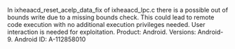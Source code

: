 In ixheaacd_reset_acelp_data_fix of ixheaacd_lpc.c there is a possible out of bounds write due to a missing bounds check. This could lead to remote code execution with no additional execution privileges needed. User interaction is needed for exploitation. Product: Android. Versions: Android-9. Android ID: A-112858010